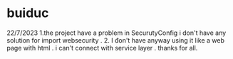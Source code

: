 # buiduc
22/7/2023
1.the project have a problem in SecurutyConfig i don't have any solution for import websecurity .
2. I đon't have anyway using it like a web page with html . i can't connect with service layer .
thanks for all.
